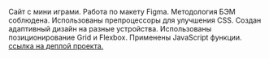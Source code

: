Сайт с мини играми. Работа по макету Figma.
Методология БЭМ соблюдена.
Использованы препроцессоры для улучшения CSS.
Создан адаптивный дизайн на разные устройства. 
Использованы позиционирование Grid и Flexbox.
Применены JavaScript функции. 
[ссылка на деплой проекта.](https://minigamesite.netlify.app/)
